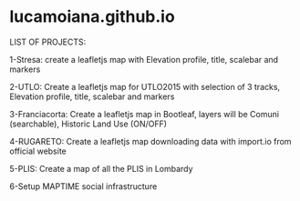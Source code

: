 lucamoiana.github.io
====================

LIST OF PROJECTS:

1-Stresa: create a leafletjs map with Elevation profile, title, scalebar and markers

2-UTLO: Create a leafletjs map for UTLO2015 with selection of 3 tracks, Elevation profile, title, scalebar and markers

3-Franciacorta: Create a leafletjs map in Bootleaf, layers will be Comuni (searchable), Historic Land Use (ON/OFF)

4-RUGARETO: Create a leafletjs map downloading data with import.io from official website

5-PLIS: Create a map of all the PLIS in Lombardy

6-Setup MAPTIME social infrastructure
